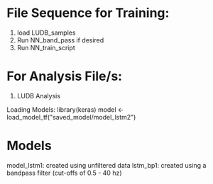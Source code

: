 # File Sequence for Training: 
1. load LUDB_samples
2. Run NN_band_pass if desired
3. Run NN_train_script

# For Analysis File/s: 
1. LUDB Analysis

Loading Models: 
library(keras)
model <- load_model_tf("saved_model/model_lstm2")

# Models
model_lstm1: created using unfiltered data
lstm_bp1: created using a bandpass filter (cut-offs of 0.5 - 40 hz)
